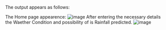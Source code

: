The output appears as follows:

The Home page appearence: 
![image](https://github.com/Ajmean/Exploratory-Analysis-Of-Rain-Fall-Data-In-India-For-Agriculture/assets/126086618/41422ce0-5895-4f12-8450-bf62bed841c1)
After entering the necessary details the Waether Condition and possibility of is Rainfall predicted.
![image](https://github.com/Ajmean/Exploratory-Analysis-Of-Rain-Fall-Data-In-India-For-Agriculture/assets/126086618/55b1607f-fdd2-4c42-a973-f9df70697395)
